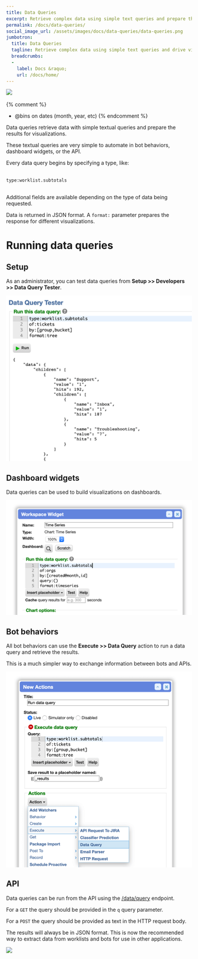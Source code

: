 ```yaml
---
title: Data Queries
excerpt: Retrieve complex data using simple text queries and prepare the results for visualizations.
permalink: /docs/data-queries/
social_image_url: /assets/images/docs/data-queries/data-queries.png
jumbotron:
  title: Data Queries
  tagline: Retrieve complex data using simple text queries and drive visualizations
  breadcrumbs:
  -
    label: Docs &raquo;
    url: /docs/home/
---
```


<div class="cerb-screenshot">
<img src="{{page.social_image_url}}" class="screenshot">
</div>

{% comment %}
* @bins on dates (month, year, etc)
{% endcomment %}

Data queries retrieve data with simple textual queries and prepare the results for visualizations.

These textual queries are very simple to automate in bot behaviors, dashboard widgets, or the API.

Every data query begins by specifying a type, like:

<pre>
<code class="language-cerb">
type:worklist.subtotals
</code>
</pre>

Additional fields are available depending on the type of data being requested.

Data is returned in JSON format. A `format:` parameter prepares the response for different visualizations.

# Running data queries

## Setup

As an administrator, you can test data queries from **Setup >> Developers >> Data Query Tester**.

<div class="cerb-screenshot">
<img src="/assets/images/docs/data-queries/data-queries-setup-tester.png" class="screenshot">
</div>

## Dashboard widgets

Data queries can be used to build visualizations on dashboards.

<div class="cerb-screenshot">
<img src="/assets/images/docs/data-queries/data-queries-workspace-widget.png" class="screenshot">
</div>

## Bot behaviors

All bot behaviors can use the **Execute >> Data Query** action to run a data query and retrieve the results.

This is a much simpler way to exchange information between bots and APIs.

<div class="cerb-screenshot">
<img src="/assets/images/docs/data-queries/data-queries-bot-execute.png" class="screenshot">
</div>

## API

Data queries can be run from the API using the [/data/query](/docs/api/endpoints/data/) endpoint. 

For a `GET` the query should be provided in the `q` query parameter. 

For a `POST` the query should be provided as text in the HTTP request body.

The results will always be in JSON format. This is now the recommended way to extract data from worklists and bots for use in other applications.

<div class="cerb-screenshot">
<img src="/assets/images/docs/data-queries/data-queries-api-post-body.png" class="screenshot">
</div>